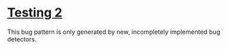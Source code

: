 # [Testing 2](https://spotbugs.readthedocs.io/en/latest/bugDescriptions.html#TESTING2)

This bug pattern is only generated by new, incompletely implemented
bug detectors.